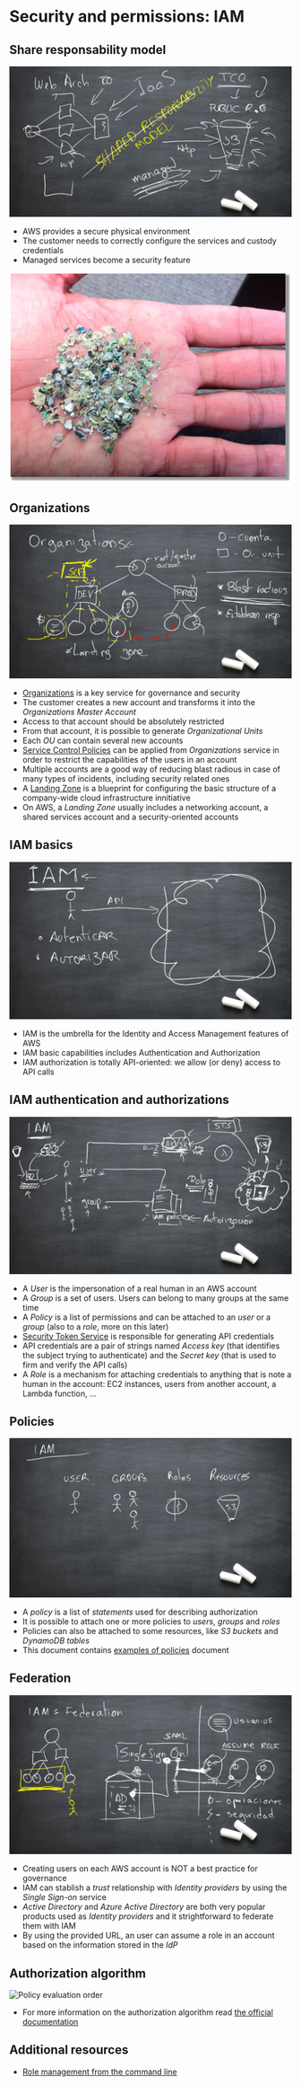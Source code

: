 # Security and permissions: IAM

## Share responsability model

![Shared responsability](shared-responsability-model.png)

* AWS provides a secure physical environment
* The customer needs to correctly configure the services and custody credentials
* Managed services become a security feature

![Hard disk pulp after decomissioning the hardware](hard-disk-pulp.jpg)

## Organizations

![Organizations structure](organizations.png)

* [Organizations](https://aws.amazon.com/es/organizations/) is a key service for governance and security
* The customer creates a new account and transforms it into the *Organizations Master Account*
* Access to that account should be absolutely restricted
* From that account, it is possible to generate *Organizational Units*
* Each *OU* can contain several new accounts
* [Service Control Policies](https://docs.aws.amazon.com/organizations/latest/userguide/orgs_manage_policies_scps.html) can be applied from *Organizations* service in order to restrict the capabilities of the users in an account
* Multiple accounts are a good way of reducing blast radious in case of many types of incidents, including security related ones
* A [Landing Zone](https://www.meshcloud.io/2020/06/08/cloud-landing-zone-lifecycle-explained/) is a blueprint for configuring the basic structure of a company-wide cloud infrastructure innitiative
* On AWS, a *Landing Zone* usually includes a networking account, a shared services account and a security-oriented accounts

## IAM basics

![IAM main responsabilities](iam.png)

* IAM is the umbrella for the Identity and Access Management features of AWS 
* IAM basic capabilities includes Authentication and Authorization
* IAM authorization is totally API-oriented: we allow (or deny) access to API calls

## IAM authentication and authorizations

![IAM Accesskey/Secretkey](iam-ak-sk.png)

* A *User* is the impersonation of a real human in an AWS account
* A *Group* is a set of users. Users can belong to many groups at the same time
* A *Policy* is a list of permissions and can be attached to an *user* or a *group* (also to a *role*, more on this later)
* [Security Token Service](https://docs.aws.amazon.com/STS/latest/APIReference/welcome.html) is responsible for generating API credentials
* API credentials are a pair of strings named *Access key* (that identifies the subject trying to authenticate) and the *Secret key* (that is used to firm and verify the API calls)
* A *Role* is a mechanism for attaching credentials to anything that is note a human in the account: EC2 instances, users from another account, a Lambda function, ...

## Policies

![Users, groups, roles and resources](iam-policies-destinations.png)

* A *policy* is a list of *statements* used for describing authorization
* It is possible to attach one or more policies to *users*, *groups* and *roles*
* Policies can also be attached to some resources, like *S3 buckets* and *DynamoDB tables*
* This document contains [examples of policies](policy-examples.pdf) document


## Federation

![Federation diagram](federation.png)

* Creating users on each AWS account is NOT a best practice for governance
* IAM can stablish a *trust* relationship with *Identity providers* by using the *Single Sign-on* service
* *Active Directory* and *Azure Active Directory* are both very popular products used as *Identity providers* and it strightforward to federate them with IAM
* By using the provided URL, an user can assume a role in an account based on the information stored in the *IdP*

## Authorization algorithm

![Policy evaluation order](https://docs.aws.amazon.com/IAM/latest/UserGuide/images/PolicyEvaluationHorizontal.png)

* For more information on the authorization algorithm read [the official documentation](https://docs.aws.amazon.com/IAM/latest/UserGuide/reference_policies_evaluation-logic.html)

## Additional resources

* [Role management from the command line](https://aws.amazon.com/es/premiumsupport/knowledge-center/iam-assume-role-cli/)